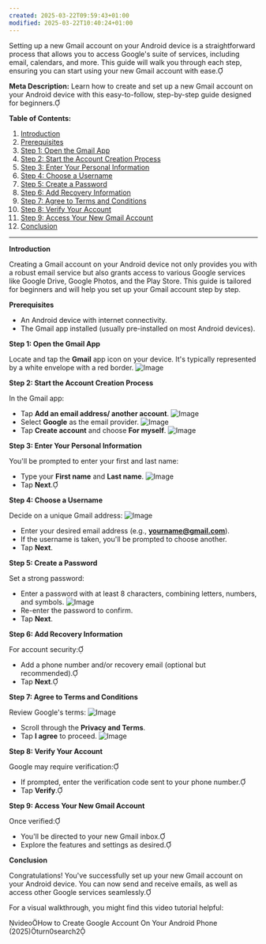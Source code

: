 ```yaml
---
created: 2025-03-22T09:59:43+01:00
modified: 2025-03-22T10:40:24+01:00
---
```


Setting up a new Gmail account on your Android device is a straightforward process that allows you to access Google's suite of services, including email, calendars, and more. This guide will walk you through each step, ensuring you can start using your new Gmail account with ease.

**Meta Description:** Learn how to create and set up a new Gmail account on your Android device with this easy-to-follow, step-by-step guide designed for beginners.

**Table of Contents:**

1. [Introduction](#introduction)
2. [Prerequisites](#prerequisites)
3. [Step 1: Open the Gmail App](#step-1-open-the-gmail-app)
4. [Step 2: Start the Account Creation Process](#step-2-start-the-account-creation-process)
5. [Step 3: Enter Your Personal Information](#step-3-enter-your-personal-information)
6. [Step 4: Choose a Username](#step-4-choose-a-username)
7. [Step 5: Create a Password](#step-5-create-a-password)
8. [Step 6: Add Recovery Information](#step-6-add-recovery-information)
9. [Step 7: Agree to Terms and Conditions](#step-7-agree-to-terms-and-conditions)
10. [Step 8: Verify Your Account](#step-8-verify-your-account)
11. [Step 9: Access Your New Gmail Account](#step-9-access-your-new-gmail-account)
12. [Conclusion](#conclusion)

---

**Introduction**

Creating a Gmail account on your Android device not only provides you with a robust email service but also grants access to various Google services like Google Drive, Google Photos, and the Play Store. This guide is tailored for beginners and will help you set up your Gmail account step by step.

**Prerequisites**

- An Android device with internet connectivity.
- The Gmail app installed (usually pre-installed on most Android devices).

**Step 1: Open the Gmail App**

Locate and tap the **Gmail** app icon on your device. It's typically represented by a white envelope with a red border. ![Image](./b778c1868a37df8ab640b9148d030e42.png) 

**Step 2: Start the Account Creation Process**

In the Gmail app:

- Tap **Add an email address/ another account**. ![Image](./2e263e31851dc5faf6b5b05325a28186.png) 
- Select **Google** as the email provider. ![Image](./eb9d9ed316557a23a07c8bf43bcbfb8a.png) 
- Tap **Create account** and choose **For myself**. ![Image](./3644f69b644bb33c373eb83e77d36891.png) 

**Step 3: Enter Your Personal Information**

You'll be prompted to enter your first and last name:

- Type your **First name** and **Last name**. ![Image](./9d79ec34be4674ee52e9906cbe032e15.png) 
- Tap **Next**.

**Step 4: Choose a Username**

Decide on a unique Gmail address: ![Image](./90a4e83850929bc34e889e4bb492cbd9.png) 

- Enter your desired email address (e.g., **yourname@gmail.com**).
- If the username is taken, you'll be prompted to choose another.
- Tap **Next**.

**Step 5: Create a Password**

Set a strong password:

- Enter a password with at least 8 characters, combining letters, numbers, and symbols. ![Image](./1166d6482d33cc04bea11e7db4588665.png) 
- Re-enter the password to confirm.
- Tap **Next**.

**Step 6: Add Recovery Information**

For account security:

- Add a phone number and/or recovery email (optional but recommended).
- Tap **Next**.

**Step 7: Agree to Terms and Conditions**

Review Google's terms: ![Image](./58f0f26ac5f52fac77d507c755821c20.png) 

- Scroll through the **Privacy and Terms**.
- Tap **I agree** to proceed. ![Image](./a446e7d3ab84bc76dd66e2372038b3b9.png) 

**Step 8: Verify Your Account**

Google may require verification:

- If prompted, enter the verification code sent to your phone number.
- Tap **Verify**.

**Step 9: Access Your New Gmail Account**

Once verified:

- You'll be directed to your new Gmail inbox.
- Explore the features and settings as desired.

**Conclusion**

Congratulations! You've successfully set up your new Gmail account on your Android device. You can now send and receive emails, as well as access other Google services seamlessly.

For a visual walkthrough, you might find this video tutorial helpful:

videoHow to Create Google Account On Your Android Phone (2025)turn0search2
